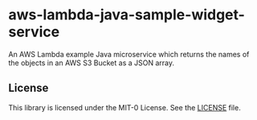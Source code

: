 # aws-lambda-java-sample-widget-service

An AWS Lambda example Java microservice which returns the names of
the objects in an AWS S3 Bucket as a JSON array.

## License
This library is licensed under the MIT-0 License. See the [LICENSE](/LICENSE) file.
